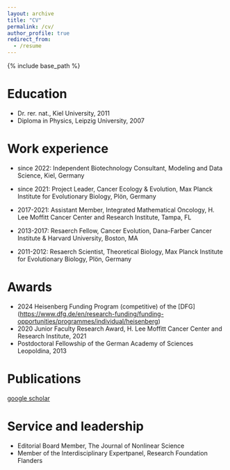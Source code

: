 ```yaml
---
layout: archive
title: "CV"
permalink: /cv/
author_profile: true
redirect_from:
  - /resume
---
```


{% include base_path %}

Education
======
* Dr. rer. nat., Kiel University, 2011
* Diploma in Physics, Leipzig University, 2007

Work experience
======
* since 2022: Independent Biotechnology Consultant, Modeling and Data Science, Kiel, Germany

* since 2021: Project Leader, Cancer Ecology & Evolution, Max Planck Institute for Evolutionary Biology, Plön, Germany

* 2017-2021: Assistant Member, Integrated Mathematical Oncology, H. Lee Moffitt Cancer Center and Research Institute, Tampa, FL

* 2013-2017: Resaerch Fellow, Cancer Evolution, Dana-Farber Cancer Institute & Harvard University, Boston, MA

* 2011-2012: Resaerch Scientist, Theoretical Biology, Max Planck Institute for Evolutionary Biology, Plön, Germany

Awards
======
* 2024 Heisenberg Funding Program (competitive) of the [DFG] (https://www.dfg.de/en/research-funding/funding-opportunities/programmes/individual/heisenberg)
* 2020 Junior Faculty Research Award, H. Lee Moffitt Cancer Center and Research Institute, 2021
* Postdoctoral Fellowship of the German Academy of Sciences Leopoldina, 2013

Publications
======
  [google scholar](https://scholar.google.com/citations?hl=en&user=pSwR6EoAAAAJ)
  
Service and leadership
======
* Editorial Board Member, The Journal of Nonlinear Science
* Member of the Interdisciplinary Expertpanel, Research Foundation Flanders
